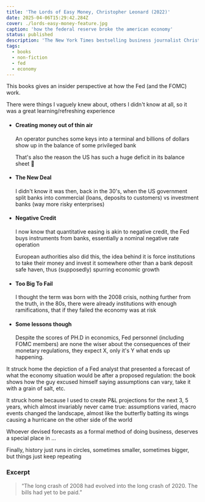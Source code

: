 ```yaml
---
title: 'The Lords of Easy Money, Christopher Leonard (2022)'
date: 2025-04-06T15:29:42.284Z
cover: ./lords-easy-money-feature.jpg
caption: 'how the federal reserve broke the american economy'
status: published
description: 'The New York Times bestselling business journalist Christopher Leonard infiltrates one of America’s most mysterious institutions, the Federal Reserve'
tags:
  - books
  - non-fiction
  - fed
  - economy
---
```


This books gives an insider perspective at how the Fed (and the FOMC) work.

There were things I vaguely knew about, others I didn't know at all, so it was a great learning/refreshing experience

- #### Creating money out of thin air

  An operator punches some keys into a terminal and billions of dollars show up in the balance of some privileged bank

  That's also the reason the US has such a huge deficit in its balance sheet 🤣

- #### The New Deal

  I didn't know it was then, back in the 30's, when the US government split banks into commercial (loans, deposits to customers) vs investment banks (way more risky enterprises)

- #### Negative Credit

  I now know that quantitative easing is akin to negative credit, the Fed buys instruments from banks, essentially a nominal negative rate operation

  European authorities also did this, the idea behind it is force institutions to take their money and invest it somewhere other than a bank deposit safe haven, thus (supposedly) spurring economic growth

- #### Too Big To Fail

  I thought the term was born with the 2008 crisis, nothing further from the truth, in the 80s, there were already institutions with enough ramifications, that if they failed the economy was at risk

- #### Some lessons though

  Despite the scores of PH.D in economics, Fed personnel (including FOMC members) are none the wiser about the consequences of their monetary regulations, they expect X, only it's Y what ends up happening.

It struck home the depiction of a Fed analyst that presented a forecast of what the economy situation would be after a proposed regulation: the book shows how the guy excused himself saying assumptions can vary, take it with a grain of salt, etc.

It struck home because I used to create P&L projections for the next 3, 5 years, which almost invariably never came true: assumptions varied, macro events changed the landscape, almost like the butterfly batting its wings causing a hurricane on the other side of the world

Whoever devised forecasts as a formal method of doing business, deserves a special place in ...

Finally, history just runs in circles, sometimes smaller, sometimes bigger, but things just keep repeating

### Excerpt

> “The long crash of 2008 had evolved into the long crash of 2020. The bills had yet to be paid.”

